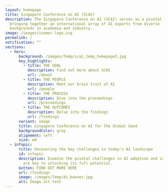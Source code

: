 ```yaml
---
layout: homepage
title: Singapore Conference on AI (SCAI)
description: The Singapore Conference on AI (SCAI) serves as a pivotal nexus,
  bringing together an international array of AI experts from diverse
  backgrounds in academia and industry.
image: /images/isomer-logo.svg
permalink: /
notification: ""
sections:
  - hero:
      background: /images/Temp/scai_temp_homepage3.jpg
      key_highlights:
        - title: THE GOAL
          description: Find out more about SCAI
          url: /about
        - title: THE PEOPLE
          description: Meet our brain trust of AI
          url: /people
        - title: THE PROCESS
          description: Dive into the proceedings
          url: /proceedings
        - title: THE OUTCOMES
          description: Delve into the findings
          url: /findings
      variant: image
      title: Singapore Conference on AI for the Global Good
      backgroundColor: gray
      alignment: left
      size: md
  - infopic:
      title: Uncovering the key challenges in today's AI landscape
      id: infopic
      description: Examine the pivotal challenges in AI adoption and innovation that
        are key to unlocking its full potential.
      button: FIND OUT MORE HERE
      url: /findings
      image: /images/Temp/Ai_banner.jpg
      alt: Image alt text
---
```

